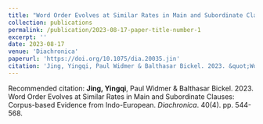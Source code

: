 ```yaml
---
title: "Word Order Evolves at Similar Rates in Main and Subordinate Clauses"
collection: publications
permalink: /publication/2023-08-17-paper-title-number-1
excerpt: ''
date: 2023-08-17
venue: 'Diachronica'
paperurl: 'https://doi.org/10.1075/dia.20035.jin'
citation: 'Jing, Yingqi, Paul Widmer & Balthasar Bickel. 2023. &quot;Word Order Evolves at Similar Rates in Main and Subordinate Clauses.&quot; <i>Diachronica</i>. 40(4). pp. 544-568.'
---
```


Recommended citation: **Jing, Yingqi**, Paul Widmer & Balthasar Bickel. 2023. Word Order Evolves at Similar Rates in Main and Subordinate Clauses: Corpus-based Evidence from Indo-European. *Diachronica*. 40(4). pp. 544-568.

